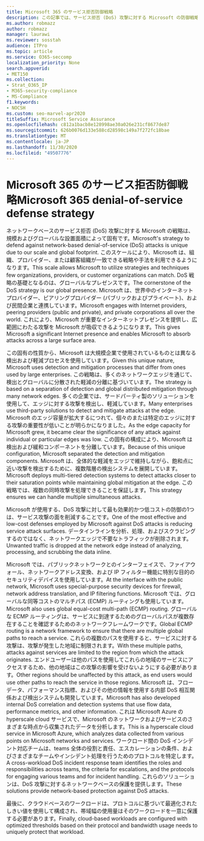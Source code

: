 ```yaml
---
title: Microsoft 365 のサービス拒否防御戦略
description: この記事では、サービス拒否 (DoS) 攻撃に対する Microsoft の防御戦略の概要について説明します。
ms.author: robmazz
author: robmazz
manager: laurawi
ms.reviewer: sosstah
audience: ITPro
ms.topic: article
ms.service: O365-seccomp
localization_priority: None
search.appverid:
- MET150
ms.collection:
- Strat_O365_IP
- M365-security-compliance
- MS-Compliance
f1.keywords:
- NOCSH
ms.custom: seo-marvel-apr2020
titleSuffix: Microsoft Service Assurance
ms.openlocfilehash: c812a1bacb8e128998ae30a026e231cf8677de87
ms.sourcegitcommit: 626b0076d133e588cd28598c149a7f272fc18bae
ms.translationtype: MT
ms.contentlocale: ja-JP
ms.lasthandoff: 11/30/2020
ms.locfileid: "49507776"
---
```

# <a name="microsoft-365-denial-of-service-defense-strategy"></a><span data-ttu-id="9fc8c-103">Microsoft 365 のサービス拒否防御戦略</span><span class="sxs-lookup"><span data-stu-id="9fc8c-103">Microsoft 365 denial-of-service defense strategy</span></span>

<span data-ttu-id="9fc8c-104">ネットワークベースのサービス拒否 (DoS) 攻撃に対する Microsoft の戦略は、規模およびグローバルな設置面積によって固有です。</span><span class="sxs-lookup"><span data-stu-id="9fc8c-104">Microsoft's strategy to defend against network-based denial-of-service (DoS) attacks is unique due to our scale and global footprint.</span></span> <span data-ttu-id="9fc8c-105">このスケールにより、Microsoft は、組織、プロバイダー、または顧客組織が一致できる戦略や手法を利用できるようになります。</span><span class="sxs-lookup"><span data-stu-id="9fc8c-105">This scale allows Microsoft to utilize strategies and techniques few organizations, providers, or customer organizations can match.</span></span> <span data-ttu-id="9fc8c-106">DoS 戦略の基礎となるのは、グローバルなプレゼンスです。</span><span class="sxs-lookup"><span data-stu-id="9fc8c-106">The cornerstone of the DoS strategy is our global presence.</span></span> <span data-ttu-id="9fc8c-107">Microsoft は、世界中のインターネットプロバイダー、ピアリングプロバイダー (パブリックおよびプライベート)、および民間企業と連携しています。</span><span class="sxs-lookup"><span data-stu-id="9fc8c-107">Microsoft engages with Internet providers, peering providers (public and private), and private corporations all over the world.</span></span> <span data-ttu-id="9fc8c-108">これにより、Microsoft が重要なインターネットプレゼンスを提供し、広範囲にわたる攻撃を Microsoft が吸収できるようになります。</span><span class="sxs-lookup"><span data-stu-id="9fc8c-108">This gives Microsoft a significant Internet presence and enables Microsoft to absorb attacks across a large surface area.</span></span>

<span data-ttu-id="9fc8c-109">この固有の性質から、Microsoft は大規模企業で使用されているものとは異なる検出および軽減プロセスを使用しています。</span><span class="sxs-lookup"><span data-stu-id="9fc8c-109">Given this unique nature, Microsoft uses detection and mitigation processes that differ from ones used by large enterprises.</span></span> <span data-ttu-id="9fc8c-110">この戦略は、多くのネットワークエッジを通じて、検出とグローバルに分散された軽減の分離に基づいています。</span><span class="sxs-lookup"><span data-stu-id="9fc8c-110">The strategy is based on a separation of detection and global distributed mitigation through many network edges.</span></span> <span data-ttu-id="9fc8c-111">多くの企業では、サードパーティ製のソリューションを使用して、エッジに対する攻撃を検出し、軽減しています。</span><span class="sxs-lookup"><span data-stu-id="9fc8c-111">Many enterprises use third-party solutions to detect and mitigate attacks at the edge.</span></span> <span data-ttu-id="9fc8c-112">Microsoft のエッジ容量が拡大するにつれて、個々のまたは特定のエッジに対する攻撃の重要性が低いことが明らかになりました。</span><span class="sxs-lookup"><span data-stu-id="9fc8c-112">As the edge capacity for Microsoft grew, it became clear the significance of any attack against individual or particular edges was low.</span></span> <span data-ttu-id="9fc8c-113">この固有の構成により、Microsoft は検出および緩和コンポーネントを分離しています。</span><span class="sxs-lookup"><span data-stu-id="9fc8c-113">Because of this unique configuration, Microsoft separated the detection and mitigation components.</span></span> <span data-ttu-id="9fc8c-114">Microsoft は、全体的な軽減をエッジで維持しながら、飽和点に近い攻撃を検出するために、複数階層の検出システムを展開しています。</span><span class="sxs-lookup"><span data-stu-id="9fc8c-114">Microsoft deploys multi-tiered detection systems to detect attacks closer to their saturation points while maintaining global mitigation at the edge.</span></span> <span data-ttu-id="9fc8c-115">この戦略では、複数の同時攻撃を処理できることを保証します。</span><span class="sxs-lookup"><span data-stu-id="9fc8c-115">This strategy ensures we can handle multiple simultaneous attacks.</span></span>

<span data-ttu-id="9fc8c-116">Microsoft が使用する、DoS 攻撃に対して最も効果的かつ低コストの防御の1つは、サービス攻撃の面を削減することです。</span><span class="sxs-lookup"><span data-stu-id="9fc8c-116">One of the most effective and low-cost defenses employed by Microsoft against DoS attacks is reducing service attack surfaces.</span></span> <span data-ttu-id="9fc8c-117">データインラインを分析、処理、およびスクラビングするのではなく、ネットワークエッジで不要なトラフィックが削除されます。</span><span class="sxs-lookup"><span data-stu-id="9fc8c-117">Unwanted traffic is dropped at the network edge instead of analyzing, processing, and scrubbing the data inline.</span></span>

<span data-ttu-id="9fc8c-118">Microsoft では、パブリックネットワークとのインターフェイスで、ファイアウォール、ネットワークアドレス変換、および IP フィルター機能に特別な目的のセキュリティデバイスを使用しています。</span><span class="sxs-lookup"><span data-stu-id="9fc8c-118">At the interface with the public network, Microsoft uses special-purpose security devices for firewall, network address translation, and IP filtering functions.</span></span> <span data-ttu-id="9fc8c-119">Microsoft では、グローバルな同等コストのマルチパス (ECMP) ルーティングも使用しています。</span><span class="sxs-lookup"><span data-stu-id="9fc8c-119">Microsoft also uses global equal-cost multi-path (ECMP) routing.</span></span> <span data-ttu-id="9fc8c-120">グローバルな ECMP ルーティングは、サービスに到達するためのグローバルパスが複数存在することを確認するためのネットワークフレームワークです。</span><span class="sxs-lookup"><span data-stu-id="9fc8c-120">Global ECMP routing is a network framework to ensure that there are multiple global paths to reach a service.</span></span> <span data-ttu-id="9fc8c-121">これらの複数のパスを使用すると、サービスに対する攻撃は、攻撃が発生した地域に制限されます。</span><span class="sxs-lookup"><span data-stu-id="9fc8c-121">With these multiple paths, attacks against services are limited to the region from which the attack originates.</span></span> <span data-ttu-id="9fc8c-122">エンドユーザーは他のパスを使用してこれらの地域のサービスにアクセスするため、他の地域はこの攻撃の影響を受けないようにする必要があります。</span><span class="sxs-lookup"><span data-stu-id="9fc8c-122">Other regions should be unaffected by this attack, as end users would use other paths to reach the service in those regions.</span></span> <span data-ttu-id="9fc8c-123">Microsoft は、フローデータ、パフォーマンス指標、およびその他の情報を使用する内部 DoS 相互関係および検出システムも開発しています。</span><span class="sxs-lookup"><span data-stu-id="9fc8c-123">Microsoft has also developed internal DoS correlation and detection systems that use flow data, performance metrics, and other information.</span></span> <span data-ttu-id="9fc8c-124">これは Microsoft Azure の hyperscale cloud サービスで、Microsoft のネットワークおよびサービスのさまざまな時点から収集されたデータを分析します。</span><span class="sxs-lookup"><span data-stu-id="9fc8c-124">This is a hyperscale cloud service in Microsoft Azure, which analyzes data collected from various points on Microsoft networks and services.</span></span> <span data-ttu-id="9fc8c-125">ワークロード間の DoS インシデント対応チームは、teams 全体の役割と責任、エスカレーションの条件、およびさまざまなチームやインシデント処理を行うためのプロトコルを特定します。</span><span class="sxs-lookup"><span data-stu-id="9fc8c-125">A cross-workload DoS incident response team identifies the roles and responsibilities across teams, the criteria for escalations, and the protocols for engaging various teams and for incident handling.</span></span> <span data-ttu-id="9fc8c-126">これらのソリューションは、DoS 攻撃に対するネットワークベースの保護を提供します。</span><span class="sxs-lookup"><span data-stu-id="9fc8c-126">These solutions provide network-based protection against DoS attacks.</span></span>

<span data-ttu-id="9fc8c-127">最後に、クラウドベースのワークロードは、プロトコルに基づいて最適化されたしきい値を使用して構成され、帯域幅の使用量はそのワークロードを一意に保護する必要があります。</span><span class="sxs-lookup"><span data-stu-id="9fc8c-127">Finally, cloud-based workloads are configured with optimized thresholds based on their protocol and bandwidth usage needs to uniquely protect that workload.</span></span>
